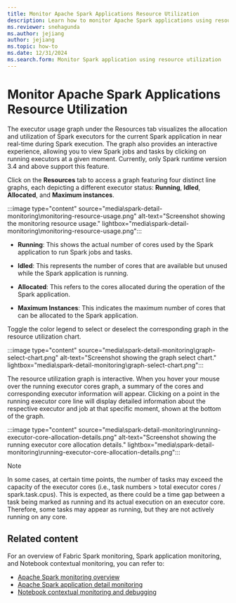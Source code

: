 ```yaml
---
title: Monitor Apache Spark Applications Resource Utilization
description: Learn how to monitor Apache Spark applications using resource utilization.
ms.reviewer: snehagunda
ms.author: jejiang
author: jejiang
ms.topic: how-to
ms.date: 12/31/2024
ms.search.form: Monitor Spark application using resource utilization
---
```



# Monitor Apache Spark Applications Resource Utilization

The executor usage graph under the Resources tab visualizes the allocation and utilization of Spark executors for the current Spark application in near real-time during Spark execution. The graph also provides an interactive experience, allowing you to view Spark jobs and tasks by clicking on running executors at a given moment. Currently, only Spark runtime version 3.4 and above support this feature.  

Click on the **Resources** tab to access a graph featuring four distinct line graphs, each depicting a different executor status: **Running**, **Idled**, **Allocated**, and **Maximum instances**. 

 :::image type="content" source="media\spark-detail-monitoring\monitoring-resource-usage.png" alt-text="Screenshot showing the monitoring resource usage." lightbox="media\spark-detail-monitoring\monitoring-resource-usage.png":::

- **Running**: This shows the actual number of cores used by the Spark application to run Spark jobs and tasks. 

- **Idled**: This represents the number of cores that are available but unused while the Spark application is running. 

- **Allocated**: This refers to the cores allocated during the operation of the Spark application. 

- **Maximum Instances**: This indicates the maximum number of cores that can be allocated to the Spark application. 

Toggle the color legend to select or deselect the corresponding graph in the resource utilization chart.

 :::image type="content" source="media\spark-detail-monitoring\graph-select-chart.png" alt-text="Screenshot showing the graph select chart." lightbox="media\spark-detail-monitoring\graph-select-chart.png":::    

The resource utilization graph is interactive. When you hover your mouse over the running executor cores graph, a summary of the cores and corresponding executor information will appear. Clicking on a point in the running executor core line will display detailed information about the respective executor and job at that specific moment, shown at the bottom of the graph.  

 :::image type="content" source="media\spark-detail-monitoring\running-executor-core-allocation-details.png" alt-text="Screenshot showing the running executor core allocation details." lightbox="media\spark-detail-monitoring\running-executor-core-allocation-details.png":::

> [!NOTE]
>
> In some cases, at certain time points, the number of tasks may exceed the capacity of the executor cores (i.e., task numbers > total executor cores / spark.task.cpus). This is expected, as there could be a time gap between a task being marked as running and its actual execution on an executor core. Therefore, some tasks may appear as running, but they are not actively running on any core. 


## Related content

For an overview of Fabric Spark monitoring, Spark application monitoring, and Notebook contextual monitoring, you can refer to: 

- [Apache Spark monitoring overview](spark-monitoring-overview.md)
- [Apache Spark application detail monitoring](spark-detail-monitoring.md)
- [Notebook contextual monitoring and debugging](spark-monitor-debug.md)
